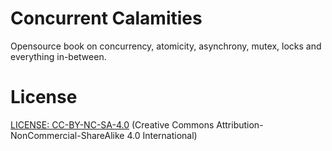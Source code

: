 # Concurrent Calamities
Opensource book on concurrency, atomicity, asynchrony, mutex, locks and everything in-between.




# License
[LICENSE: CC-BY-NC-SA-4.0](LICENSE) (Creative Commons Attribution-NonCommercial-ShareAlike 4.0 International)

